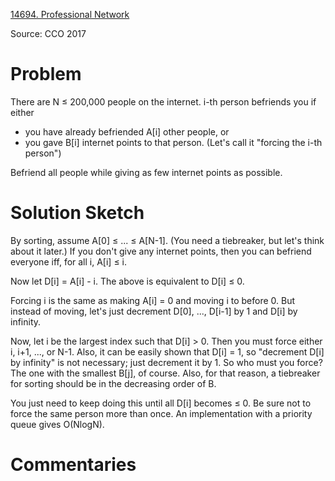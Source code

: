 [14694. Professional Network](https://www.acmicpc.net/problem/14694)

Source: CCO 2017


# Problem

There are N ≤ 200,000 people on the internet. i-th person befriends you if either

* you have already befriended A[i] other people, or
* you gave B[i] internet points to that person. (Let's call it "forcing the i-th person")

Befriend all people while giving as few internet points as possible.

# Solution Sketch

By sorting, assume A[0] ≤ ... ≤ A[N-1]. (You need a tiebreaker, but let's think about it later.) If you don't give any internet points, then you can befriend everyone iff, for all i, A[i] ≤ i.

Now let D[i] = A[i] - i. The above is equivalent to D[i] ≤ 0.

Forcing i is the same as making A[i] = 0 and moving i to before 0. But instead of moving, let's just decrement D[0], ..., D[i-1] by 1 and D[i] by infinity.

Now, let i be the largest index such that D[i] > 0. Then you must force either i, i+1, ..., or N-1. Also, it can be easily shown that D[i] = 1, so "decrement D[i] by infinity" is not necessary; just decrement it by 1. So who must you force? The one with the smallest B[j], of course. Also, for that reason, a tiebreaker for sorting should be in the decreasing order of B.

You just need to keep doing this until all D[i] becomes ≤ 0. Be sure not to force the same person more than once. An implementation with a priority queue gives O(NlogN).

# Commentaries
